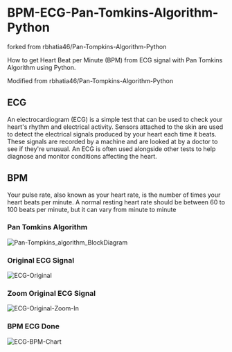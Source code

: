 # BPM-ECG-Pan-Tomkins-Algorithm-Python

forked from rbhatia46/Pan-Tompkins-Algorithm-Python

How to get Heart Beat per Minute (BPM) from ECG signal with Pan Tomkins Algorithm using Python. 

Modified from rbhatia46/Pan-Tompkins-Algorithm-Python

## ECG
An electrocardiogram (ECG) is a simple test that can be used to check your heart's rhythm and electrical activity.
Sensors attached to the skin are used to detect the electrical signals produced by your heart each time it beats.
These signals are recorded by a machine and are looked at by a doctor to see if they're unusual.
An ECG is often used alongside other tests to help diagnose and monitor conditions affecting the heart.

## BPM
Your pulse rate, also known as your heart rate, is the number of times your heart beats per minute. 
A normal resting heart rate should be between 60 to 100 beats per minute, but it can vary from minute to minute

### Pan Tomkins Algorithm
![Pan-Tompkins_algorithm_BlockDiagram](https://user-images.githubusercontent.com/104829519/191656746-3438e6e3-1fc6-49cc-b903-7b8f7f12e86b.png)
### Original ECG Signal
![ECG-Original](https://user-images.githubusercontent.com/104829519/191658958-e81b841d-db00-42c4-8cc6-0276427f28d5.png)
### Zoom Original ECG Signal
![ECG-Original-Zoom-In](https://user-images.githubusercontent.com/104829519/191659040-7d373ef8-e238-4de2-8c60-dcbf37538faa.png)
### BPM ECG Done
![ECG-BPM-Chart](https://user-images.githubusercontent.com/104829519/191653430-65965f75-d576-4874-8af3-6bdb4bd229c2.png)
